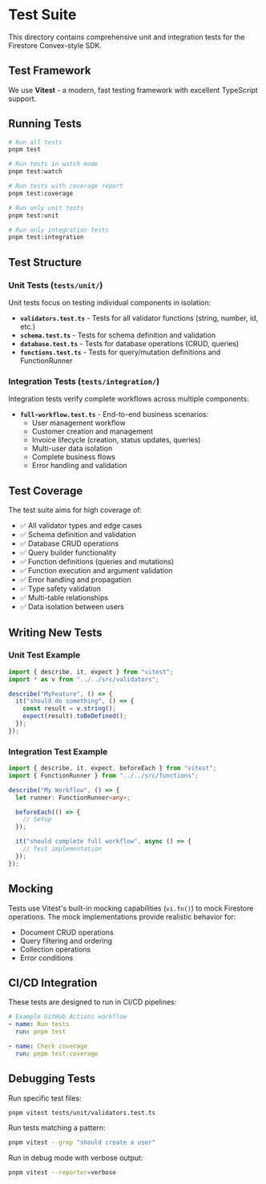 # Test Suite

This directory contains comprehensive unit and integration tests for the Firestore Convex-style SDK.

## Test Framework

We use **Vitest** - a modern, fast testing framework with excellent TypeScript support.

## Running Tests

```bash
# Run all tests
pnpm test

# Run tests in watch mode
pnpm test:watch

# Run tests with coverage report
pnpm test:coverage

# Run only unit tests
pnpm test:unit

# Run only integration tests
pnpm test:integration
```

## Test Structure

### Unit Tests (`tests/unit/`)

Unit tests focus on testing individual components in isolation:

- **`validators.test.ts`** - Tests for all validator functions (string, number, id, etc.)
- **`schema.test.ts`** - Tests for schema definition and validation
- **`database.test.ts`** - Tests for database operations (CRUD, queries)
- **`functions.test.ts`** - Tests for query/mutation definitions and FunctionRunner

### Integration Tests (`tests/integration/`)

Integration tests verify complete workflows across multiple components:

- **`full-workflow.test.ts`** - End-to-end business scenarios:
  - User management workflow
  - Customer creation and management
  - Invoice lifecycle (creation, status updates, queries)
  - Multi-user data isolation
  - Complete business flows
  - Error handling and validation

## Test Coverage

The test suite aims for high coverage of:

- ✅ All validator types and edge cases
- ✅ Schema definition and validation
- ✅ Database CRUD operations
- ✅ Query builder functionality
- ✅ Function definitions (queries and mutations)
- ✅ Function execution and argument validation
- ✅ Error handling and propagation
- ✅ Type safety validation
- ✅ Multi-table relationships
- ✅ Data isolation between users

## Writing New Tests

### Unit Test Example

```typescript
import { describe, it, expect } from "vitest";
import * as v from "../../src/validators";

describe("MyFeature", () => {
  it("should do something", () => {
    const result = v.string();
    expect(result).toBeDefined();
  });
});
```

### Integration Test Example

```typescript
import { describe, it, expect, beforeEach } from "vitest";
import { FunctionRunner } from "../../src/functions";

describe("My Workflow", () => {
  let runner: FunctionRunner<any>;

  beforeEach(() => {
    // Setup
  });

  it("should complete full workflow", async () => {
    // Test implementation
  });
});
```

## Mocking

Tests use Vitest's built-in mocking capabilities (`vi.fn()`) to mock Firestore operations. The mock implementations provide realistic behavior for:

- Document CRUD operations
- Query filtering and ordering
- Collection operations
- Error conditions

## CI/CD Integration

These tests are designed to run in CI/CD pipelines:

```yaml
# Example GitHub Actions workflow
- name: Run tests
  run: pnpm test

- name: Check coverage
  run: pnpm test:coverage
```

## Debugging Tests

Run specific test files:

```bash
pnpm vitest tests/unit/validators.test.ts
```

Run tests matching a pattern:

```bash
pnpm vitest --grep "should create a user"
```

Run in debug mode with verbose output:

```bash
pnpm vitest --reporter=verbose
```

